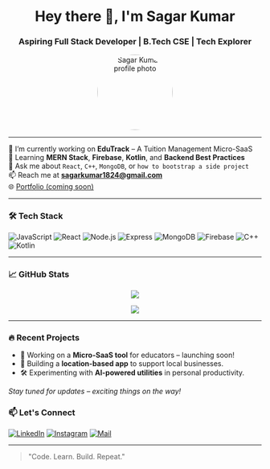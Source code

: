 <!-- GitHub Profile README for Sagar Kumar -->

<h1 align="center">Hey there 👋, I'm Sagar Kumar</h1>
<h3 align="center">Aspiring Full Stack Developer | B.Tech CSE | Tech Explorer</h3>

<p align="center">
  <img src="https://avatars.githubusercontent.com/u/110267194?v=4" width="150" alt="Sagar Kumar profile photo" style="border-radius: 50%;" />
</p>

---

🚀 I’m currently working on **EduTrack** – A Tuition Management Micro-SaaS  
🌱 Learning **MERN Stack**, **Firebase**, **Kotlin**, and **Backend Best Practices**  
💬 Ask me about `React`, `C++`, `MongoDB`, or `how to bootstrap a side project`  
📫 Reach me at **sagarkumar1824@gmail.com**  
🌐 [Portfolio (coming soon)](https://github.com/Sagarkumar1824)

---

### 🛠️ Tech Stack

![JavaScript](https://img.shields.io/badge/-JavaScript-F7DF1E?style=flat&logo=javascript&logoColor=000)
![React](https://img.shields.io/badge/-React-61DAFB?style=flat&logo=react&logoColor=000)
![Node.js](https://img.shields.io/badge/-Node.js-339933?style=flat&logo=node.js&logoColor=white)
![Express](https://img.shields.io/badge/-Express.js-000000?style=flat&logo=express&logoColor=white)
![MongoDB](https://img.shields.io/badge/-MongoDB-47A248?style=flat&logo=mongodb&logoColor=white)
![Firebase](https://img.shields.io/badge/-Firebase-FFCA28?style=flat&logo=firebase&logoColor=black)
![C++](https://img.shields.io/badge/-C++-00599C?style=flat&logo=c%2B%2B&logoColor=white)
![Kotlin](https://img.shields.io/badge/-Kotlin-0095D5?style=flat&logo=kotlin&logoColor=white)

---

### 📈 GitHub Stats

<p align="center">
  <img src="https://github-readme-streak-stats.herokuapp.com?user=Sagarkumar1824&theme=tokyonight&hide_border=true" />
</p>

<p align="center">
  <img src="https://github-readme-stats.vercel.app/api?username=Sagarkumar1824&show_icons=true&theme=tokyonight&hide_border=true" />
</p>

---

### 🔥 Recent Projects
- 🚧 Working on a **Micro-SaaS tool** for educators – launching soon!
- 🔐 Building a **location-based app** to support local businesses.
- 🛠️ Experimenting with **AI-powered utilities** in personal productivity.

*Stay tuned for updates – exciting things on the way!*

### 📫 Let's Connect

[![LinkedIn](https://img.shields.io/badge/-LinkedIn-0A66C2?style=flat&logo=linkedin&logoColor=white)](https://www.linkedin.com/in/sagar-kumar-4b2713252/)
[![Instagram](https://img.shields.io/badge/-Instagram-E4405F?style=flat&logo=instagram&logoColor=white)]([https://instagram.com/yourusername](https://www.instagram.com/sagarmishra__1/))
[![Mail](https://img.shields.io/badge/-Gmail-D14836?style=flat&logo=gmail&logoColor=white)](mailto:sagarkumar3635@gmail.com)

---

> "Code. Learn. Build. Repeat."

